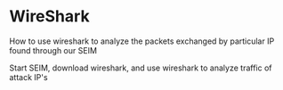 # WireShark
How to use wireshark to analyze the packets exchanged by particular IP found through our SEIM


Start SEIM, download wireshark, and use wireshark to analyze traffic of attack IP's
